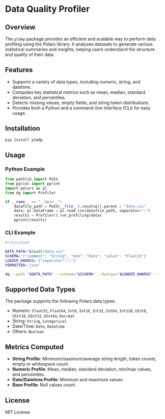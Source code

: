 # Data Quality Profiler

## Overview
The `pldmp` package provides an efficient and scalable way to perform data profiling using the Polars library. It analyzes datasets to generate various statistical summaries and insights, helping users understand the structure and quality of their data.

## Features
- Supports a variety of data types, including numeric, string, and datetime.
- Computes key statistical metrics such as mean, median, standard deviation, and percentiles.
- Detects missing values, empty fields, and string token distributions.
- Provides both a Python and a command-line interface (CLI) for easy usage.

## Installation
```bash
pip install plmdp
```

## Usage

### Python Example
```python
from pathlib import Path
from pprint import pprint
import polars as pl
from dq import Profiler

if __name__ == "__main__":
    datafile_path = Path(__file__).resolve().parent / "data.csv"
    data: pl.DataFrame = pl.read_csv(datafile_path, separator=";")
    results = Profiler().run_profiling(data)
    pprint(results)
```

### CLI Example
```bash
#!/bin/bash

DATA_PATH="$(pwd)/data.csv"
SCHEMA='{"comment": "String", "dob": "Date", "sales": "Float32"}'
LOADER_KWARGS='{"separator":";"}'
FORMATTER='json'

dq --path "$DATA_PATH" --schema="$SCHEMA" --kwargs="$LOADER_KWARGS" --format="$FORMATTER"
```

## Supported Data Types
The package supports the following Polars data types:
- Numeric: `Float32`, `Float64`, `Int8`, `Int16`, `Int32`, `Int64`, `Int128`, `UInt8`, `UInt16`, `UInt32`, `UInt64`, `Decimal`
- String: `String`, `Categorical`
- Date/Time: `Date`, `Datetime`
- Others: `Boolean`

## Metrics Computed
- **String Profile**: Minimum/maximum/average string length, token counts, empty or whitespace count.
- **Numeric Profile**: Mean, median, standard deviation, min/max values, and percentiles.
- **Date/Datetime Profile**: Minimum and maximum values.
- **Base Profile**: Null values count.

## License
MIT License

